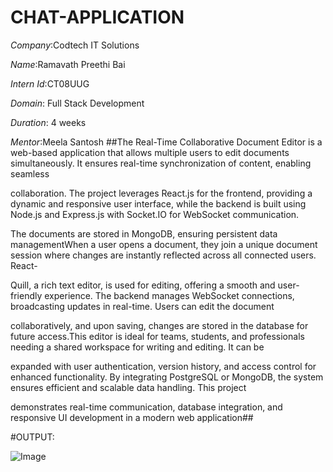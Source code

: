 # CHAT-APPLICATION

*Company*:Codtech IT Solutions

*Name*:Ramavath Preethi Bai

*Intern Id*:CT08UUG

*Domain*: Full Stack Development

*Duration*: 4 weeks

*Mentor*:Meela Santosh
##The Real-Time Collaborative Document Editor is a web-based application that allows multiple users to edit documents simultaneously. It ensures real-time synchronization of content, enabling seamless

collaboration. The project leverages React.js for the frontend, providing a dynamic and responsive user interface, while the backend is built using Node.js and Express.js with Socket.IO for WebSocket communication. 

The documents are stored in MongoDB, ensuring persistent data managementWhen a user opens a document, they join a unique document session where changes are instantly reflected across all connected users. React-

Quill, a rich text editor, is used for editing, offering a smooth and user-friendly experience. The backend manages WebSocket connections, broadcasting updates in real-time. Users can edit the document 

collaboratively, and upon saving, changes are stored in the database for future access.This editor is ideal for teams, students, and professionals needing a shared workspace for writing and editing. It can be 

expanded with user authentication, version history, and access control for enhanced functionality. By integrating PostgreSQL or MongoDB, the system ensures efficient and scalable data handling. This project 

demonstrates real-time communication, database integration, and responsive UI development in a modern web application##

#OUTPUT: 

![Image](https://github.com/user-attachments/assets/dae926ed-9e2d-460c-bb83-d17bcd170266)
